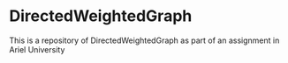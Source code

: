 # DirectedWeightedGraph
This is a repository of DirectedWeightedGraph as part of an assignment in Ariel University 
